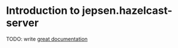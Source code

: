 # Introduction to jepsen.hazelcast-server

TODO: write [great documentation](http://jacobian.org/writing/what-to-write/)
